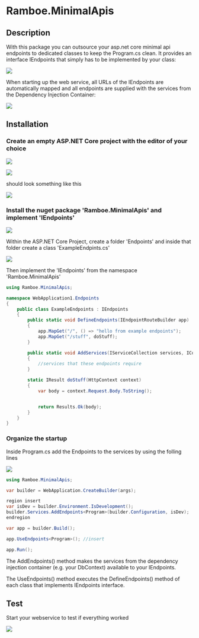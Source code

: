 # Ramboe.MinimalApis

## Description  

With this package you can outsource your asp.net core minimal api endpoints to dedicated classes to keep the Program.cs clean. It provides an interface IEndpoints that simply has to be implemented by your class:  

![](https://firebasestorage.googleapis.com/v0/b/firescript-577a2.appspot.com/o/imgs%2Fapp%2Framboe%2FnE_iGpqYP4.png?alt=media&token=5690f046-beaf-4277-82c9-b41774a825c9)  

When starting up the web service, all URLs of the IEndpoints are automatically mapped and all endpoints are supplied with the services from the Dependency Injection Container:  

![](https://firebasestorage.googleapis.com/v0/b/firescript-577a2.appspot.com/o/imgs%2Fapp%2Framboe%2FAg2gdzqsA5.png?alt=media&token=85136087-95f9-4f47-8463-11d0898d31d6)  

## Installation  

### Create an empty ASP.NET Core project with the editor of your choice  

![](https://firebasestorage.googleapis.com/v0/b/firescript-577a2.appspot.com/o/imgs%2Fapp%2Framboe%2Fmi-3zx8dxW.png?alt=media&token=c2a58ad5-8aae-452b-9b87-a09255c7a3b3)  

![](https://firebasestorage.googleapis.com/v0/b/firescript-577a2.appspot.com/o/imgs%2Fapp%2Framboe%2FxgU88E7158.png?alt=media&token=ad283b3b-9941-4e52-ba1c-ed773620d0e2)  

should look something like this  

![](https://firebasestorage.googleapis.com/v0/b/firescript-577a2.appspot.com/o/imgs%2Fapp%2Framboe%2Fxvn0jg9XSj.png?alt=media&token=9e98bfa6-4a0a-4b28-9454-d6ee9c7fc825)  

### Install the nuget package 'Ramboe.MinimalApis' and implement 'IEndpoints'  

![](https://firebasestorage.googleapis.com/v0/b/firescript-577a2.appspot.com/o/imgs%2Fapp%2Framboe%2FAj1dYz0uQQ.png?alt=media&token=2e89c64a-5510-45a6-8e72-7981f6f02644)  

Within the ASP.NET Core Project, create a folder 'Endpoints' and inside that folder create a class 'ExampleEndpints.cs'  

![](https://firebasestorage.googleapis.com/v0/b/firescript-577a2.appspot.com/o/imgs%2Fapp%2Framboe%2FnE_iGpqYP4.png?alt=media&token=5690f046-beaf-4277-82c9-b41774a825c9)  

Then implement the 'IEndpoints' from the namespace 'Ramboe.MinimalApis'  

```c#
using Ramboe.MinimalApis;

namespace WebApplication1.Endpoints
{
    public class ExampleEndpoints : IEndpoints
    {
        public static void DefineEndpoints(IEndpointRouteBuilder app)
        {
            app.MapGet("/", () => "hello from example endpoints");
            app.MapGet("/stuff", doStuff);
        }

        public static void AddServices(IServiceCollection services, IConfiguration configuration, bool isDev)
        {
            //services that these endpoints require
        }

        static IResult doStuff(HttpContext context)
        {
            var body = context.Request.Body.ToString();


            return Results.Ok(body);
        }
    }
}
```  

### Organize the startup  

Inside Program.cs add the Endpoints to the services by using the folling lines  

![](https://firebasestorage.googleapis.com/v0/b/firescript-577a2.appspot.com/o/imgs%2Fapp%2Framboe%2FAg2gdzqsA5.png?alt=media&token=85136087-95f9-4f47-8463-11d0898d31d6)  

```c#
using Ramboe.MinimalApis;

var builder = WebApplication.CreateBuilder(args);

region insert
var isDev = builder.Environment.IsDevelopment();
builder.Services.AddEndpoints<Program>(builder.Configuration, isDev);
endregion

var app = builder.Build();

app.UseEndpoints<Program>(); //insert

app.Run();
```

The AddEndpoints() method makes the services from the dependency injection container (e.g. your DbContext) available to your IEndpoints.

The UseEndpoints() method executes the DefineEndpoints() method of each class that implements IEndpoints interface.

## Test  

Start your webservice to test if everything worked  

![](https://firebasestorage.googleapis.com/v0/b/firescript-577a2.appspot.com/o/imgs%2Fapp%2Framboe%2FiHDQ2AKdFF.png?alt=media&token=b9939965-ffb4-4877-9729-37cc904198c9)  
